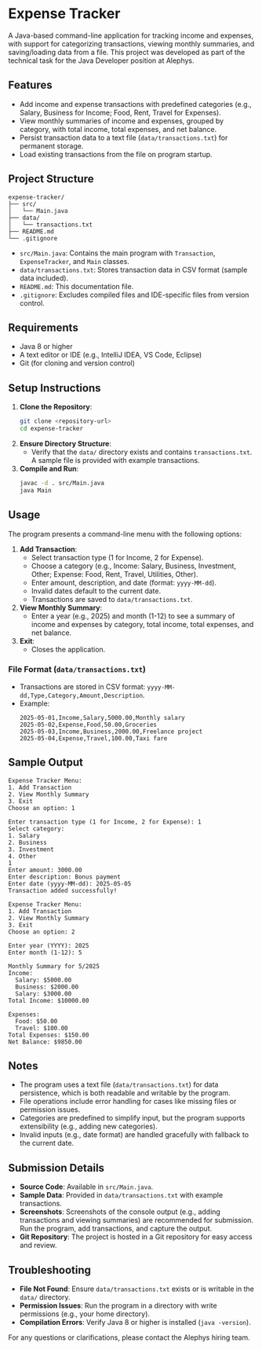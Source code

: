 # Expense Tracker

A Java-based command-line application for tracking income and expenses, with support for categorizing transactions, viewing monthly summaries, and saving/loading data from a file. This project was developed as part of the technical task for the Java Developer position at Alephys.

## Features
- Add income and expense transactions with predefined categories (e.g., Salary, Business for Income; Food, Rent, Travel for Expenses).
- View monthly summaries of income and expenses, grouped by category, with total income, total expenses, and net balance.
- Persist transaction data to a text file (`data/transactions.txt`) for permanent storage.
- Load existing transactions from the file on program startup.

## Project Structure
```
expense-tracker/
├── src/
│   └── Main.java
├── data/
│   └── transactions.txt
├── README.md
└── .gitignore
```

- `src/Main.java`: Contains the main program with `Transaction`, `ExpenseTracker`, and `Main` classes.
- `data/transactions.txt`: Stores transaction data in CSV format (sample data included).
- `README.md`: This documentation file.
- `.gitignore`: Excludes compiled files and IDE-specific files from version control.

## Requirements
- Java 8 or higher
- A text editor or IDE (e.g., IntelliJ IDEA, VS Code, Eclipse)
- Git (for cloning and version control)

## Setup Instructions
1. **Clone the Repository**:
   ```bash
   git clone <repository-url>
   cd expense-tracker
   ```
2. **Ensure Directory Structure**:
   - Verify that the `data/` directory exists and contains `transactions.txt`. A sample file is provided with example transactions.
3. **Compile and Run**:
   ```bash
   javac -d . src/Main.java
   java Main
   ```

## Usage
The program presents a command-line menu with the following options:
1. **Add Transaction**:
   - Select transaction type (1 for Income, 2 for Expense).
   - Choose a category (e.g., Income: Salary, Business, Investment, Other; Expense: Food, Rent, Travel, Utilities, Other).
   - Enter amount, description, and date (format: `yyyy-MM-dd`).
   - Invalid dates default to the current date.
   - Transactions are saved to `data/transactions.txt`.
2. **View Monthly Summary**:
   - Enter a year (e.g., 2025) and month (1-12) to see a summary of income and expenses by category, total income, total expenses, and net balance.
3. **Exit**:
   - Closes the application.

### File Format (`data/transactions.txt`)
- Transactions are stored in CSV format: `yyyy-MM-dd,Type,Category,Amount,Description`.
- Example:
  ```
  2025-05-01,Income,Salary,5000.00,Monthly salary
  2025-05-02,Expense,Food,50.00,Groceries
  2025-05-03,Income,Business,2000.00,Freelance project
  2025-05-04,Expense,Travel,100.00,Taxi fare
  ```

## Sample Output
```
Expense Tracker Menu:
1. Add Transaction
2. View Monthly Summary
3. Exit
Choose an option: 1

Enter transaction type (1 for Income, 2 for Expense): 1
Select category:
1. Salary
2. Business
3. Investment
4. Other
1
Enter amount: 3000.00
Enter description: Bonus payment
Enter date (yyyy-MM-dd): 2025-05-05
Transaction added successfully!

Expense Tracker Menu:
1. Add Transaction
2. View Monthly Summary
3. Exit
Choose an option: 2

Enter year (YYYY): 2025
Enter month (1-12): 5

Monthly Summary for 5/2025
Income:
  Salary: $5000.00
  Business: $2000.00
  Salary: $3000.00
Total Income: $10000.00

Expenses:
  Food: $50.00
  Travel: $100.00
Total Expenses: $150.00
Net Balance: $9850.00
```

## Notes
- The program uses a text file (`data/transactions.txt`) for data persistence, which is both readable and writable by the program.
- File operations include error handling for cases like missing files or permission issues.
- Categories are predefined to simplify input, but the program supports extensibility (e.g., adding new categories).
- Invalid inputs (e.g., date format) are handled gracefully with fallback to the current date.

## Submission Details
- **Source Code**: Available in `src/Main.java`.
- **Sample Data**: Provided in `data/transactions.txt` with example transactions.
- **Screenshots**: Screenshots of the console output (e.g., adding transactions and viewing summaries) are recommended for submission. Run the program, add transactions, and capture the output.
- **Git Repository**: The project is hosted in a Git repository for easy access and review.

## Troubleshooting
- **File Not Found**: Ensure `data/transactions.txt` exists or is writable in the `data/` directory.
- **Permission Issues**: Run the program in a directory with write permissions (e.g., your home directory).
- **Compilation Errors**: Verify Java 8 or higher is installed (`java -version`).

For any questions or clarifications, please contact the Alephys hiring team.